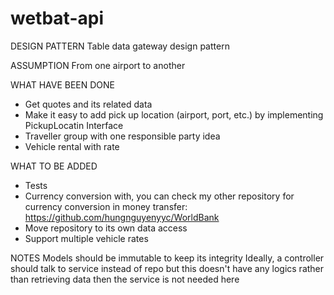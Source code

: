 # wetbat-api
DESIGN PATTERN
Table data gateway design pattern

ASSUMPTION
From one airport to another

WHAT HAVE BEEN DONE
- Get quotes and its related data
- Make it easy to add pick up location (airport, port, etc.) by implementing PickupLocatin Interface
- Traveller group with one responsible party idea
- Vehicle rental with rate

WHAT TO BE ADDED
- Tests
- Currency conversion with, you can check my other repository for currency conversion in money transfer: https://github.com/hungnguyenyyc/WorldBank
- Move repository to its own data access
- Support multiple vehicle rates

NOTES
Models should be immutable to keep its integrity
Ideally, a controller should talk to service instead of repo but this doesn't have any logics rather than retrieving data then the service is not needed here

